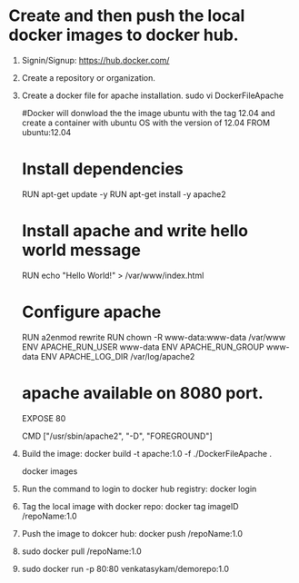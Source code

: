 # Create and then push the local docker images to docker hub.

1. Signin/Signup: https://hub.docker.com/

2. Create a repository or organization.

3. Create a docker file for apache installation.
    sudo vi DockerFileApache
    
      #Docker will donwload the the image ubuntu with the tag 12.04 and create a container with ubuntu OS with the version of 12.04
      FROM ubuntu:12.04

      # Install dependencies
      RUN apt-get update -y
      RUN apt-get install -y apache2

      # Install apache and write hello world message
      RUN echo "Hello World!" > /var/www/index.html

      # Configure apache
      RUN a2enmod rewrite
      RUN chown -R www-data:www-data /var/www
      ENV APACHE_RUN_USER www-data
      ENV APACHE_RUN_GROUP www-data
      ENV APACHE_LOG_DIR /var/log/apache2

      # apache available on 8080 port.
      EXPOSE 80

      CMD ["/usr/sbin/apache2", "-D",  "FOREGROUND"]
    
4. Build the image: docker build -t apache:1.0 -f ./DockerFileApache .

   docker images
   
5. Run the command to login to docker hub registry: docker login

6. Tag the local image with docker repo: docker tag imageID <dokcerhubID>/repoName:1.0

7. Push the image to dokcer hub: docker push <dokcerhubID>/repoName:1.0

8. sudo docker pull <dokcerhubID>/repoName:1.0

9. sudo docker run -p 80:80 venkatasykam/demorepo:1.0
